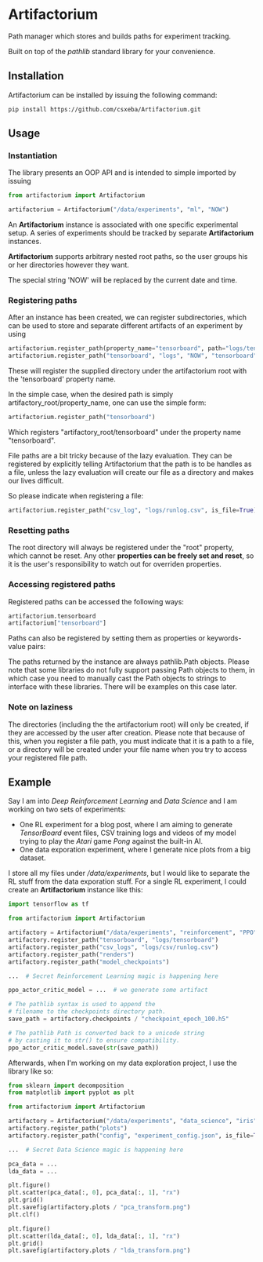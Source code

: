 # Artifactorium

Path manager which stores and builds paths for experiment tracking.

Built on top of the *pathlib* standard library for your convenience.
  
## Installation

Artifactorium can be installed by issuing the following command:

`pip install https://github.com/csxeba/Artifactorium.git`

## Usage

### Instantiation

The library presents an OOP API and is intended to simple imported by issuing

```python
from artifactorium import Artifactorium

artifactorium = Artifactorium("/data/experiments", "ml", "NOW")
```

An **Artifactorium** instance is associated with one specific experimental setup.
A series of experiments should be tracked by separate **Artifactorium** instances.

**Artifactorium** supports arbitrary nested root paths, so the user groups his or
her directories however they want.

The special string 'NOW' will be replaced by the current date and time.

### Registering paths

After an instance has been created, we can register subdirectories, which can be
used to store and separate different artifacts of an experiment by using

```python
artifactorium.register_path(property_name="tensorboard", path="logs/tensorboard")
artifactorium.register_path("tensorboard", "logs", "NOW", "tensorboard")
```

These will register the supplied directory under the artifactorium root with the
'tensorboard' property name.
 
In the simple case, when the desired path is simply artifactory_root/property_name,
one can use the simple form:

```python
artifactorium.register_path("tensorboard")
```

Which registers "artifactory_root/tensorboard" under the property name "tensorboard".

File paths are a bit tricky because of the lazy evaluation. They can be registered
by explicitly telling Artifactorium that the path is to be handles as a file,
unless the lazy evaluation will create our file as a directory and makes our
lives difficult.

So please indicate when registering a file:

```python
artifactorium.register_path("csv_log", "logs/runlog.csv", is_file=True)
```

### Resetting paths

The root directory will always be registered under the "root" property, which cannot
be reset. Any other **properties can be freely set and reset**, so it is the user's
responsibility to watch out for overriden properties.

### Accessing registered paths

Registered paths can be accessed the following ways:

```python
artifactorium.tensorboard
artifactorium["tensorboard"]
```

Paths can also be registered by setting them as properties or keywords-value pairs:

The paths returned by the instance are always pathlib.Path objects. Please note
that some libraries do not fully support passing Path objects to them, in which
case you need to manually cast the Path objects to strings to interface with
these libraries. There will be examples on this case later.

### Note on laziness

The directories (including the the artifactorium root) will only be created, if they
are accessed by the user after creation. Please note that because of this, when you
register a file path, you must indicate that it is a path to a file, or a directory
will be created under your file name when you try to access your registered file
path.

## Example

Say I am into *Deep Reinforcement Learning* and *Data Science* and I am working on two sets of experiments:
  - One RL experiment for a blog post, where I am aiming to generate *TensorBoard*
    event files, CSV training logs and videos of my model trying to play the
    *Atari* game *Pong* against the built-in AI.
  - One data exporation experiment, where I generate nice plots from a big dataset.

I store all my files under */data/experiments*, but I would like to separate the RL
stuff from the data exporation stuff. For a single RL experiment, I could create an
**Artifactorium** instance like this:

```python
import tensorflow as tf

from artifactorium import Artifactorium

artifactory = Artifactorium("/data/experiments", "reinforcement", "PPO", "Pong-v0", "NOW")
artifactory.register_path("tensorboard", "logs/tensorboard")
artifactory.register_path("csv_logs", "logs/csv/runlog.csv")
artifactory.register_path("renders")
artifactory.register_path("model_checkpoints")

...  # Secret Reinforcement Learning magic is happening here

ppo_actor_critic_model = ...  # we generate some artifact

# The pathlib syntax is used to append the 
# filename to the checkpoints directory path.
save_path = artifactory.checkpoints / "checkpoint_epoch_100.h5"

# The pathlib Path is converted back to a unicode string
# by casting it to str() to ensure compatibility.
ppo_actor_critic_model.save(str(save_path))
```

Afterwards, when I'm working on my data exploration project, I use the library
like so:

```python
from sklearn import decomposition
from matplotlib import pyplot as plt

from artifactorium import Artifactorium

artifactory = Artifactorium("/data/experiments", "data_science", "iris", "NOW")
artifactory.register_path("plots")
artifactory.register_path("config", "experiment_config.json", is_file=True)

...  # Secret Data Science magic is happening here

pca_data = ...
lda_data = ...

plt.figure()
plt.scatter(pca_data[:, 0], pca_data[:, 1], "rx")
plt.grid()
plt.savefig(artifactory.plots / "pca_transform.png") 
plt.clf()

plt.figure()
plt.scatter(lda_data[:, 0], lda_data[:, 1], "rx")
plt.grid()
plt.savefig(artifactory.plots / "lda_transform.png")
```
